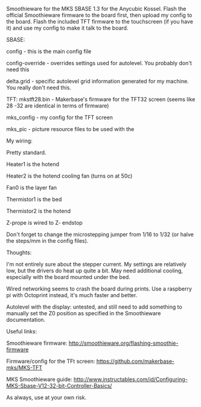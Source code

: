 Smoothieware for the MKS SBASE 1.3 for the Anycubic Kossel. Flash the official Smoothieware firmware to the board first, then upload my config to the board.
Flash the included TFT firmware to the touchscreen (if you have it) and use my config to make it talk to the board.


SBASE:

config - this is the main config file

config-override - overrides settings used for autolevel. You probably don't need this

delta.grid - specific autolevel grid information generated for my machine. You really don't need this.

TFT:
mkstft28.bin - Makerbase's firmware for the TFT32 screen (seems like 28 -32 are identical in terms of firmware)

mks_config - my config for the TFT screen

mks_pic - picture resource files to be used with the 


My wiring:

Pretty standard. 

Heater1 is the hotend

Heater2 is the hotend cooling fan (turns on at 50c)

Fan0 is the layer fan

Thermistor1 is the bed

Thermistor2 is the hotend

Z-prope is wired to Z- endstop


Don't forget to change the microstepping jumper from 1/16 to 1/32 (or halve the steps/mm in the config files).

Thoughts:

I'm not entirely sure about the stepper current. My settings are relatively low, but the drivers do heat up quite a bit. May need additional cooling, especially with the board mounted under the bed.

Wired networking seems to crash the board during prints. Use a raspberry pi with Octoprint instead, it's much faster and better.

Autolevel with the display: untested, and still need to add something to manually set the Z0 position as specified in the Smoothieware documentation.


Useful links:

Smoothieware firmware:
http://smoothieware.org/flashing-smoothie-firmware

Firmware/config for the TFt screen:
https://github.com/makerbase-mks/MKS-TFT

MKS Smoothieware guide:
http://www.instructables.com/id/Configuring-MKS-Sbase-V12-32-bit-Controller-Basics/

As always, use at your own risk.